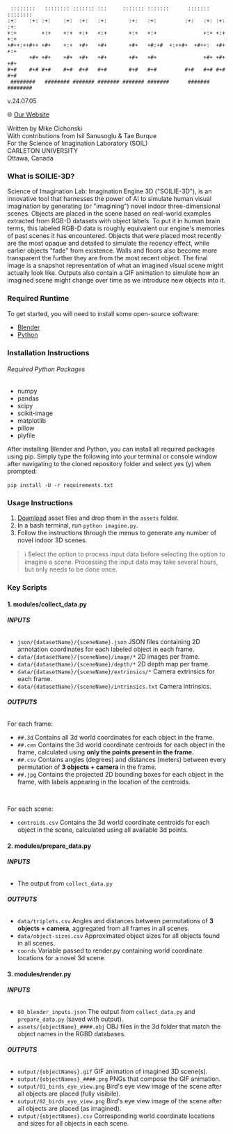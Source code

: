 ```
 ::::::::   :::::::: ::::::: :::     ::::::: :::::::      :::::::  ::::::::  
:+:    :+: :+:    :+:  :+:   :+:       :+:   :+:         :+:   :+: :+:   :+:
+:+        +:+    +:+  +:+   +:+       +:+   +:+               +:+ +:+   +:+
+#++:++#++ +#+    +:+  +#+   +#+       +#+   +#:+#  +:++#+  +#++:  +#+   +:+
       +#+ +#+    +#+  +#+   +#+       +#+   +#+               +#+ +#+   +#+
#+#    #+# #+#    #+#  #+#   #+#       #+#   #+#         #+#   #+# #+#   #+#
 ########   ######## ####### ####### ####### #######      #######  ########  
```                                                                

v.24.07.05

🌐 [Our Website](https://soilie3d.com/)

Written by Mike Cichonski <br>
With contributions from Isil Sanusoglu & Tae Burque <br>
For the Science of Imagination Laboratory (SOIL) <br>
CARLETON UNIVERSITY <br>
Ottawa, Canada <br>

### What is SOILIE-3D?

Science of Imagination Lab: Imagination Engine 3D ("SOILIE-3D"), is an innovative tool that harnesses the power of AI to simulate human visual imagination by generating (or "imagining") novel indoor three-dimensional scenes. Objects are placed in the scene based on real-world examples extracted from RGB-D datasets with object labels. To put it in human brain terms, this labeled RGB-D data is roughly equivalent our engine's memories of past scenes it has encountered. Objects that were placed most recently are the most opaque and detailed to simulate the recency effect, while earlier objects "fade" from existence. Walls and floors also become more transparent the further they are from the most recent object. The final image is a snapshot representation of what an imagined visual scene might actually look like. Outputs also contain a GIF animation to simulate how an imagined scene might change over time as we introduce new objects into it.

### Required Runtime

To get started, you will need to install some open-source software:
* [Blender](https://www.blender.org/download/)
* [Python](https://www.python.org/downloads/)

### Installation Instructions

###### Required Python Packages
* numpy
* pandas
* scipy
* scikit-image
* matplotlib
* pillow
* plyfile

After installing Blender and Python, you can install all required packages using pip. Simply type the following into your terminal or console window after navigating to the cloned repository folder and select yes (y) when prompted:
<br><br>
`pip install -U -r requirements.txt`

### Usage Instructions
1. [Download](https://soilie3d.com/data/?p=assets/) asset files and drop them in the `assets` folder.
2. In a bash terminal, run `python imagine.py`.
3. Follow the instructions through the menus to generate any number of novel indoor 3D scenes.
> ℹ️ Select the option to process input data before selecting the option to imagine a scene. Processing the input data may take several hours, but only needs to be done once.

### Key Scripts
#### 1. modules/collect_data.py

###### **INPUTS**
* `json/{datasetName}/{sceneName}.json` JSON files containing 2D annotation coordinates for each labeled object in each frame.
* `data/{datasetName}/{sceneName}/image/*` 2D images per frame.
* `data/{datasetName}/{sceneName}/depth/*` 2D depth map per frame.
* `data/{datasetName}/{sceneName}/extrinsics/*` Camera extrinsics for each frame.
* `data/{datasetName}/{sceneName}/intrinsics.txt` Camera intrinsics.

###### **OUTPUTS**

For each frame:
* `##.3d` Contains all 3d world coordinates for each object in the frame.
* `##.cen` Contains the 3d world coordinate centroids for each object in the frame, calculated using <b>only the points present in the frame.</b>
* `##.csv` Contains angles (degrees) and distances (meters) between every permutation of <b>3 objects + camera</b> in the frame.
* `##.jpg` Contains the projected 2D bounding boxes for each object in the frame, with labels appearing in the location of the centroids.
<br>

For each scene:
* `centroids.csv` Contains the 3d world coordinate centroids for each object in the scene, calculated using all available 3d points.

#### 2. modules/prepare_data.py

###### **INPUTS**
* The output from `collect_data.py`

###### **OUTPUTS**
* `data/triplets.csv` Angles and distances between permutations of <b>3 objects + camera</b>, aggregated from all frames in all scenes.
* `data/object-sizes.csv` Approximated object sizes for all objects found in all scenes.
* `coords` Variable passed to render.py containing world coordinate locations for a novel 3d scene.

#### 3. modules/render.py

###### **INPUTS**
* `00_blender_inputs.json` The output from `collect_data.py` and `prepare_data.py` (saved with output).
* `assets/{objectName}_####.obj` OBJ files in the 3d folder that match the object names in the RGBD databases.

###### **OUTPUTS**
* `output/{objectNames}.gif` GIF animation of imagined 3D scene(s).
* `output/{objectNames}_####.png` PNGs that compose the GIF animation.
* `output/01_birds_eye_view.png` Bird's eye view image of the scene after all objects are placed (fully visibile).
* `output/02_birds_eye_view.png` Bird's eye view image of the scene after all objects are placed (as imagined).
* `output/{objectNames}.csv` Corresponding world coordinate locations and sizes for all objects in each scene.
